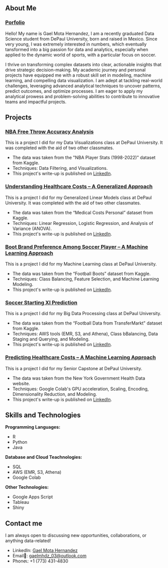 ## About Me
### [Porfolio](https://gaelmh.github.io/Gael_Portfolio/)

Hello! My name is Gael Mota Hernandez, I am a recently graduated Data Science student from DePaul University, born and raised in Mexico. Since very young, I was extremely interested in numbers, which eventually tansformed into a big passion for data and analytics, especially when applied to the dynamic world of sports, with a particular focus on soccer.

I thrive on transforming complex datasets into clear, actionable insights that drive strategic decision-making. My academic journey and personal projects have equipped me with a robust skill set in modeling, machine learning, and compelling data visualization. I am adept at tackling real-world challenges, leveraging advanced analytical techniques to uncover patterns, predict outcomes, and optimize processes. I am eager to apply my analytical prowess and problem-solving abilities to contribute to innovative teams and impactful projects.

## Projects
### [NBA Free Throw Accuracy Analysis](https://github.com/gaelmh/NBA-Free-Throw-Accuracy)
This is a project I did for my Data Visualizations class at DePaul University. It was completed with the aid of two other classmates.
- The data was taken from the "NBA Player Stats (1998-2022)" dataset from Kaggle.
- Techniques: Data Filtering, and Visualizations.
- This project's write-up is published on [LinkedIn](https://www.linkedin.com/in/gaelmotahernandez/details/projects/1731117327280/single-media-viewer/?profileId=ACoAAD0sr1oBRU-g7rHenPy0sFhxgU6vSvExSdU).

### [Understanding Healthcare Costs – A Generalized Approach](https://github.com/gaelmh/Understanding-Healthcare-Costs)
This is a project I did for my Generalized Linear Models class at DePaul University. It was completed with the aid of two other classmates.
- The data was taken from the “Medical Costs Personal” dataset from Kaggle.
- Techniques: Linear Regression, Logistic Regression, and Analysis of Variance (ANOVA). 
- This project's write-up is published on [LinkedIn](https://www.linkedin.com/in/gaelmotahernandez/details/projects/1731117659564/single-media-viewer/?profileId=ACoAAD0sr1oBRU-g7rHenPy0sFhxgU6vSvExSdU).

### [Boot Brand Preference Among Soccer Player – A Machine Learning Approach](https://github.com/gaelmh/Boot-Brand-Preference)
This is a project I did for my Machine Learning class at DePaul University.
- The data was taken from the “Football Boots” dataset from Kaggle.
- Techniques: Class Balancing, Feature Selection, and Machine Learning Modeling.
- This project's write-up is published on [LinkedIn](https://www.linkedin.com/in/gaelmotahernandez/details/projects/1731117948171/single-media-viewer/?profileId=ACoAAD0sr1oBRU-g7rHenPy0sFhxgU6vSvExSdU).

### [Soccer Starting XI Prediction](https://github.com/gaelmh/Soccer-Starting-XI)
This is a project I did for my Big Data Processing class at DePaul University.
- The data was taken from the “Football Data from TransferMarkt" dataset from Kaggle.
- Techniques: AWS tools (EMR, S3, and Athena), Class bBalancing, Data Staging and Querying, and Modeling.
- This project's write-up is published on [LinkedIn](https://www.linkedin.com/in/gaelmotahernandez/details/projects/1733244193743/single-media-viewer/?profileId=ACoAAD0sr1oBRU-g7rHenPy0sFhxgU6vSvExSdU).

### [Predicting Healthcare Costs – A Machine Learning Approach](https://github.com/gaelmh/Predicting-Healthcare-Costs)
This is a project I did for my Senior Capstone at DePaul University.
- The data was taken from the New York Government Health Data website.
- Techniques: Google Colab's GPU acceleration, Scaling, Encoding, Dimensionality Reduction, and Modeling.
- This project's write-up is published on [LinkedIn](https://www.linkedin.com/in/gaelmotahernandez/details/projects/1743566649828/single-media-viewer/?profileId=ACoAAD0sr1oBRU-g7rHenPy0sFhxgU6vSvExSdU).

## Skills and Technologies
**Programming Languages:**
- R
- Python
- Java

**Database and Cloud Teachnologies:**
- SQL
- AWS (EMR, S3, Athena)
- Google Colab

**Other Technologies:**
- Google Apps Script
- Tableau
- Shiny

## Contact me
I am always open to discussing new opportunities, collaborations, or anything data-related!
- LinkedIn: [Gael Mota Hernandez](https://www.linkedin.com/in/gaelmotahernandez/)
- Email📧: [gaelmhdz_03@outlook.com](mailto:gaelmhdz_03@outlook.com)
- Phone📞: +1 (773) 431-4830
